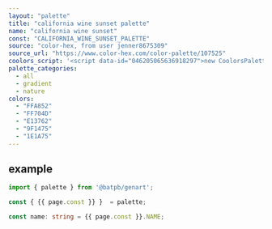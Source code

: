```yaml
---
layout: "palette"
title: "california wine sunset palette"
name: "california wine sunset"
const: "CALIFORNIA_WINE_SUNSET_PALETTE"
source: "color-hex, from user jenner8675309"
source_url: "https://www.color-hex.com/color-palette/107525"
coolors_script: '<script data-id="046205065636918297">new CoolorsPaletteWidget("046205065636918297", ["ffa852","ff704d","e13762","9f1475","1e1a75"], "california wine sunset"); </script>'
palette_categories:
  - all
  - gradient
  - nature
colors:
  - "FFA852"
  - "FF704D"
  - "E13762"
  - "9F1475"
  - "1E1A75"
---
```


## example

```typescript
import { palette } from '@batpb/genart';

const { {{ page.const }} }  = palette;

const name: string = {{ page.const }}.NAME;
```
